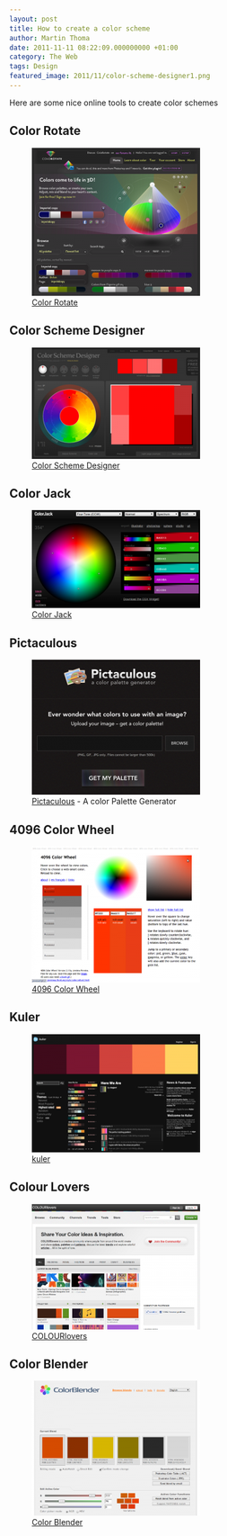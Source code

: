 ```yaml
---
layout: post
title: How to create a color scheme
author: Martin Thoma
date: 2011-11-11 08:22:09.000000000 +01:00
category: The Web
tags: Design
featured_image: 2011/11/color-scheme-designer1.png
---
```

Here are some nice online tools to create color schemes

<h2>Color Rotate</h2>
<figure class="aligncenter">
            <a href="../images/2011/11/color-rotate-300x263.png"><img src="../images/2011/11/color-rotate-300x263.png" alt="Color Rotate" style="max-width:300px;max-height:263px" class="size-medium wp-image-9011"/></a>
            <figcaption class="text-center"><a href='http://www.colorotate.org/'>Color Rotate</a></figcaption>
        </figure>

<h2>Color Scheme Designer</h2>
<figure class="aligncenter">
            <a href="../images/2011/11/color-scheme-designer-300x198.png"><img src="../images/2011/11/color-scheme-designer-300x198.png" alt="Color Scheme Designer" style="max-width:300px;max-height:198px" class="size-medium wp-image-8991"/></a>
            <figcaption class="text-center"><a href='http://colorschemedesigner.com/'>Color Scheme Designer</a></figcaption>
        </figure>

<h2>Color Jack</h2>
<figure class="aligncenter">
            <a href="../images/2011/11/color-jack-sphere-300x174.png"><img src="../images/2011/11/color-jack-sphere-300x174.png" alt="Color Jack" style="max-width:300px;max-height:174px" class="size-medium wp-image-9021"/></a>
            <figcaption class="text-center"><a href='http://mudcu.be/sphere/'>Color Jack</a></figcaption>
        </figure>

<h2>Pictaculous</h2>
<figure class="aligncenter">
            <a href="../images/2011/11/Pictaculous1-300x240.png"><img src="../images/2011/11/Pictaculous1-300x240.png" alt="Pictaculous - A color Palette Generator" style="max-width:300px;max-height:240px" class="size-medium wp-image-8711"/></a>
            <figcaption class="text-center"><a href='http://pictaculous.com/'>Pictaculous</a> - A color Palette Generator</figcaption>
        </figure>

<h2>4096 Color Wheel</h2>
<figure class="aligncenter">
            <a href="../images/2011/11/4096-color-wheel-300x242.png"><img src="../images/2011/11/4096-color-wheel-300x242.png" alt="4096 Color Wheel" style="max-width:300px;max-height:242px" class="size-medium wp-image-8951"/></a>
            <figcaption class="text-center"><a href='http://www.ficml.org/jemimap/style/color/wheel.html'>4096 Color Wheel</a></figcaption>
        </figure>

<h2>Kuler</h2>
<figure class="aligncenter">
            <a href="../images/2011/11/kuler-300x210.png"><img src="../images/2011/11/kuler-300x210.png" alt="kuler" style="max-width:300px;max-height:210px" class="size-medium wp-image-8961"/></a>
            <figcaption class="text-center"><a href='http://kuler.adobe.com/'>kuler</a></figcaption>
        </figure>

<h2>Colour Lovers</h2>
<figure class="aligncenter">
            <a href="../images/2011/11/colour-lovers-300x223.png"><img src="../images/2011/11/colour-lovers-300x223.png" alt="COLOURlovers" style="max-width:300px;max-height:223px" class="size-medium wp-image-8981"/></a>
            <figcaption class="text-center"><a href='http://www.colourlovers.com/'>COLOURlovers</a></figcaption>
        </figure>

<h2>Color Blender</h2>
<figure class="aligncenter">
            <a href="../images/2011/11/color-blender-300x240.png"><img src="../images/2011/11/color-blender-300x240.png" alt="Color Blender" style="max-width:300px;max-height:240px" class="size-medium wp-image-9031"/></a>
            <figcaption class="text-center"><a href='http://www.colorblender.com/'>Color Blender</a></figcaption>
        </figure>
